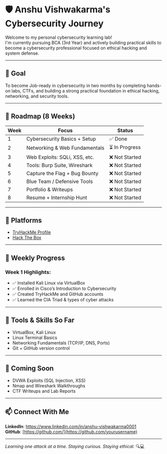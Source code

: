 # 🛡️ Anshu Vishwakarma's Cybersecurity Journey

Welcome to my personal cybersecurity learning lab!  
I'm currently pursuing BCA (3rd Year) and actively building practical skills to become a cybersecurity professional focused on ethical hacking and system defense.

---

## 🎯 Goal

To become Job-ready in cybersecurity in two months by completing hands-on labs, CTFs, and building a strong practical foundation in ethical hacking, networking, and security tools.

---

## 📅 Roadmap (8 Weeks)

| Week | Focus | Status |
|------|-----------------------------|--------|
| 1    | Cybersecurity Basics + Setup | ✅ Done |
| 2    | Networking & Web Fundamentals | ⏳ In Progress |
| 3    | Web Exploits: SQLi, XSS, etc. | ❌ Not Started |
| 4    | Tools: Burp Suite, Wireshark  | ❌ Not Started |
| 5    | Capture the Flag + Bug Bounty | ❌ Not Started |
| 6    | Blue Team / Defensive Tools   | ❌ Not Started |
| 7    | Portfolio & Writeups          | ❌ Not Started |
| 8    | Resume + Internship Hunt      | ❌ Not Started |

---

## 🔐 Platforms

- [TryHackMe Profile](https://tryhackme.com/p/kenvenator)
- [Hack The Box](https://app.hackthebox.com/profile/Elliot000)

---

## 🧪 Weekly Progress

### Week 1 Highlights:
- ✅ Installed Kali Linux via VirtualBox
- ✅ Enrolled in Cisco’s Introduction to Cybersecurity
- ✅ Created TryHackMe and GitHub accounts
- ✅ Learned the CIA Triad & types of cyber attacks

---

## 🔧 Tools & Skills So Far
- VirtualBox, Kali Linux
- Linux Terminal Basics
- Networking Fundamentals (TCP/IP, DNS, Ports)
- Git + GitHub version control

---

## 📝 Coming Soon
- DVWA Exploits (SQL Injection, XSS)
- Nmap and Wireshark Walkthroughs
- CTF Writeups and Lab Reports

---

## 📫 Connect With Me
**LinkedIn**: https://www.linkedin.com/in/anshu-vishwakarma0001  
**GitHub**: [https://github.com/](https://github.com/yourusername)

---

*Learning one attack at a time. Staying curious. Staying ethical.* 🔍💻
